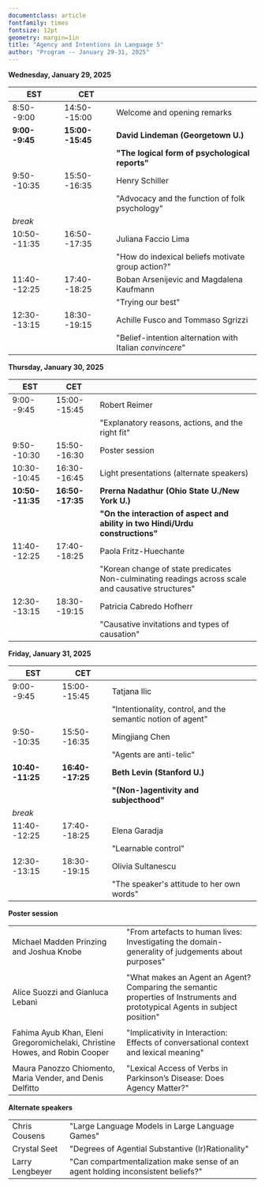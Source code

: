 ```yaml
---
documentclass: article
fontfamily: times
fontsize: 12pt
geometry: margin=1in
title: "Agency and Intentions in Language 5"
author: "Program -- January 29-31, 2025"
---
```


**Wednesday, January 29, 2025**

| EST    | CET      |                                                     |
|----------------|------------------|-----------------------------------------------------|
| 8:50--9:00       | 14:50--15:00     | Welcome and opening remarks                         |
| **9:00--9:45**   | **15:00--15:45** | **David Lindeman (Georgetown U.)**                                   |
|                  |                  | **"The logical form of psychological reports"**          |
| 9:50--10:35      | 15:50--16:35     | Henry Schiller                                       |
|                  |                  | "Advocacy and the function of folk psychology" |
| *break*          |                  |                                                     |
| 10:50--11:35     | 16:50--17:35     | Juliana Faccio Lima                             |
|                  |                  | "How do indexical beliefs motivate group action?"           |
| 11:40--12:25     | 17:40--18:25     | Boban Arsenijevic and Magdalena Kaufmann                                          |
|                  |                  | "Trying our best"           |
| 12:30--13:15     | 18:30--19:15     | Achille Fusco and Tommaso Sgrizzi                                      |
|                  |                  | "Belief-intention alternation with Italian *convincere*"        |


**Thursday, January 30, 2025**

| EST    | CET      |                                                           |
|------------------|------------------|-----------------------------------------------------------|
| 9:00--9:45       | 15:00--15:45     | Robert Reimer                                       |
|                  |                  | "Explanatory reasons, actions, and the right fit"        |
| 9:50--10:30      | 15:50--16:30     | Poster session                           |
| 10:30--10:45     | 16:30--16:45     | Light presentations (alternate speakers) |
| **10:50--11:35** | **16:50--17:35**  | **Prerna Nadathur (Ohio State U./New York U.)**  |
|                  |                  | **"On the interaction of aspect and ability in two Hindi/Urdu constructions"**              |
| 11:40--12:25     | 17:40--18:25     | Paola Fritz-Huechante                                             |
|                  |                  | "Korean change of state predicates Non-culminating readings across scale and causative structures"    |
| 12:30--13:15     | 18:30--19:15     | Patricia Cabredo Hofherr                      |
|                  |                  | "Causative invitations and types of causation" |


**Friday, January 31, 2025**

| EST    | CET      |                                                                          |
|------------------|------------------|--------------------------------------------------------------------------|
| 9:00--9:45       | 15:00--15:45     | Tatjana Ilic |
|                  |                  | "Intentionality, control, and the semantic notion of agent" |
| 9:50--10:35      | 15:50--16:35     | Mingjiang Chen |
|                  |                  | "Agents are anti-telic" |
| **10:40--11:25** | **16:40--17:25** | **Beth Levin (Stanford U.)**    |
|                  |                  | **"(Non-)agentivity and subjecthood"** |
| *break*          |                  |                                                                          |
| 11:40--12:25     | 17:40--18:25     | Elena Garadja                                                                  |
|                  |                  | "Learnable control"
| 12:30--13:15     | 18:30--19:15     | Olivia Sultanescu                                                             |
|                  |                  | "The speaker's attitude to her own words"                                           |


**Poster session**

|                                            |                                                                                                       |
|--------------------------------------------|-------------------------------------------------------------------------------------------------------|
| Michael Madden Prinzing and Joshua Knobe   | "From artefacts to human lives: Investigating the domain-generality of judgements about purposes" |
|                                            |                                                                                                       |
| Alice Suozzi and Gianluca Lebani              | "What makes an Agent an Agent? Comparing the semantic properties of Instruments and prototypical Agents in subject position" |
|                                            |                                                                                                       |
| Fahima Ayub Khan, Eleni Gregoromichelaki, Christine Howes, and Robin Cooper | "Implicativity in Interaction: Effects of conversational context and lexical meaning" |
|                                            |                                                                                                       |
| Maura Panozzo Chiomento, Maria Vender, and Denis Delfitto | "Lexical Access of Verbs in Parkinson’s Disease: Does Agency Matter?" |


**Alternate speakers**

| | |
|---|---|
| Chris Cousens | "Large Language Models in Large Language Games" |
| Crystal Seet | "Degrees of Agential Substantive (Ir)Rationality" |
| Larry Lengbeyer | "Can compartmentalization make sense of an agent holding inconsistent beliefs?" |

